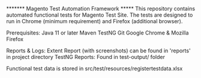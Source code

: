 ******* Magento Test Automation Framework *****
This repository contains automated functional tests for Magento Test Site. The tests are designed to run in Chrome (minimum requirement) and Firefox (additional browser).

Prerequisites:
Java 11 or later
Maven
TestNG
Git 
Google Chrome & Mozilla Firefox

Reports & Logs:
Extent Report (with screenshots) can be found in 'reports' in project directory
TestNG Reports: Found in test-output/ folder

Functional test data is stored in src/test/resources/registertestdata.xlsx
